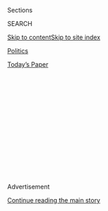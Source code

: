 <div id="app">

<div>

<div>

<div>

<div class="NYTAppHideMasthead css-1q2w90k e1suatyy0">

<div class="section css-ui9rw0 e1suatyy2">

<div class="css-eph4ug er09x8g0">

<div class="css-6n7j50">

</div>

<span class="css-1dv1kvn">Sections</span>

<div class="css-10488qs">

<span class="css-1dv1kvn">SEARCH</span>

</div>

[Skip to content](#site-content)[Skip to site
index](#site-index)

</div>

<div id="masthead-section-label" class="css-1wr3we4 eaxe0e00">

[Politics](https://www.nytimes.com/section/politics)

</div>

<div class="css-10698na e1huz5gh0">

</div>

</div>

<div id="masthead-bar-one" class="section hasLinks css-15hmgas e1csuq9d3">

<div class="css-uqyvli e1csuq9d0">

</div>

<div class="css-1uqjmks e1csuq9d1">

</div>

<div class="css-9e9ivx">

[](https://myaccount.nytimes.com/auth/login?response_type=cookie&client_id=vi)

</div>

<div class="css-1bvtpon e1csuq9d2">

[Today’s
Paper](https://www.nytimes.com/section/todayspaper)

</div>

</div>

</div>

</div>

<div data-aria-hidden="false">

<div id="site-content" data-role="main">

<div>

<div class="css-1aor85t" style="opacity:0.000000001;z-index:-1;visibility:hidden">

<div class="css-1hqnpie">

<div class="css-epjblv">

<span class="css-17xtcya">[Politics](/section/politics)</span><span class="css-x15j1o">|</span><span class="css-fwqvlz">Nominee
Betsy DeVos’s Knowledge of Education Basics Is Open to
Criticism</span>

</div>

<div class="css-k008qs">

<div class="css-1iwv8en">

<span class="css-18z7m18"></span>

<div>

</div>

</div>

<span class="css-1n6z4y">https://nyti.ms/2k1MFWf</span>

<div class="css-1705lsu">

<div class="css-4xjgmj">

<div class="css-4skfbu" data-role="toolbar" data-aria-label="Social Media Share buttons, Save button, and Comments Panel with current comment count" data-testid="share-tools">

  - 
  - 
  - 
  - 
    
    <div class="css-6n7j50">
    
    </div>

  - 

</div>

</div>

</div>

</div>

</div>

</div>

<div class="css-13pd83m">

</div>

<div id="top-wrapper" class="css-1sy8kpn">

<div id="top-slug" class="css-l9onyx">

Advertisement

</div>

[Continue reading the main
story](#after-top)

<div class="ad top-wrapper" style="text-align:center;height:100%;display:block;min-height:250px">

<div id="top" class="place-ad" data-position="top" data-size-key="top">

</div>

</div>

<div id="after-top">

</div>

</div>

<div id="sponsor-wrapper" class="css-1hyfx7x">

<div id="sponsor-slug" class="css-19vbshk">

Supported by

</div>

[Continue reading the main
story](#after-sponsor)

<div id="sponsor" class="ad sponsor-wrapper" style="text-align:center;height:100%;display:block">

</div>

<div id="after-sponsor">

</div>

</div>

<div class="css-1vkm6nb ehdk2mb0">

# Nominee Betsy DeVos’s Knowledge of Education Basics Is Open to Criticism

</div>

<div class="css-79elbk" data-testid="photoviewer-wrapper">

<div class="css-z3e15g" data-testid="photoviewer-wrapper-hidden">

</div>

<div class="css-1a48zt4 ehw59r15" data-testid="photoviewer-children">

![<span class="css-16f3y1r e13ogyst0" data-aria-hidden="true">Betsy
DeVos, President-elect Donald J. Trump’s nominee for education
secretary, at her confirmation hearing on
Tuesday.</span><span class="css-cnj6d5 e1z0qqy90" itemprop="copyrightHolder"><span class="css-1ly73wi e1tej78p0">Credit...</span><span><span>Al
Drago/The New York
Times</span></span></span>](https://static01.nyt.com/images/2017/01/19/us/19devos/19devos-articleInline.jpg?quality=75&auto=webp&disable=upscale)

</div>

</div>

<div class="css-xt80pu e12qa4dv0">

<div class="css-18e8msd">

<div class="css-vp77d3 epjyd6m0">

<div class="css-1baulvz">

By [<span class="css-1baulvz last-byline" itemprop="name">Kate
Zernike</span>](http://www.nytimes.com/by/kate-zernike)

</div>

</div>

  - Jan. 18,
    2017

  - 
    
    <div class="css-4xjgmj">
    
    <div class="css-d8bdto" data-role="toolbar" data-aria-label="Social Media Share buttons, Save button, and Comments Panel with current comment count" data-testid="share-tools">
    
      - 
      - 
      - 
      - 
        
        <div class="css-6n7j50">
        
        </div>
    
      - 
    
    </div>
    
    </div>

</div>

</div>

<div class="section meteredContent css-1r7ky0e" name="articleBody" itemprop="articleBody">

<div class="css-1fanzo5 StoryBodyCompanionColumn">

<div class="css-53u6y8">

WASHINGTON — Until Tuesday, [the fight over Betsy DeVos’s
nomination](https://mobile.nytimes.com/2017/01/12/us/politics/betsy-devos-education.html)
to be secretary of education revolved mostly around her support of
contentious school choice programs.

But her confirmation hearing that night opened her up to new criticism:
that her long battle for school choice, controversial as it has been, is
the sum total of her experience and understanding of education policy.
In questioning by senators, she seemed either unaware or unsupportive of
the longstanding policies and functions of the department she is in line
to lead, from special education rules to the policing of for-profit
universities.

Ms. DeVos admitted that she might have been “confused” when she appeared
not to know that the broad statute that has governed special education
for more than four decades is federal law.

A billionaire investor, education philanthropist and Michigan Republican
activist, Ms. DeVos acknowledged that she has no personal experience
with student loans — the federal government is the largest provider —
and said she would have to “review” the department’s policies that try
to prevent fraud by for-profit colleges.

</div>

</div>

<div class="css-1fanzo5 StoryBodyCompanionColumn">

<div class="css-53u6y8">

She appeared blank on basic education terms. Asked how school
performance should be assessed, she did not know the difference between
growth, which measures how much students have learned over a given
period, and proficiency, which measures how many students reach a
targeted score.

Ms. DeVos even became something of an internet punch line when she
suggested that some school officials should be allowed to carry guns on
the premises to defend against grizzly bears.

But if she was sometimes rattled on the specifics, Ms. DeVos was
unshakable in her belief that education authority should devolve away
from the federal government and toward state and local authorities.
Whether the issue was allowing guns in schools, how to investigate
sexual assault on college campuses, or how to measure learning, her
answer was always that states and what she called “locales” knew best.

Those answers reflected the same instinct that has driven her advocacy
of school choice, primarily vouchers, which take money from public
schools to help families pay tuition at private schools, and charter
schools, which are publicly funded but typically independent of school
district or union rules. As she said bluntly in a 2015 education speech,
“Government really sucks.”

Ms. DeVos’s supporters defended her performance at the hearing, saying
she showed herself to be a champion of innovation against Democrats’
defending the status quo.

</div>

</div>

<div class="css-1fanzo5 StoryBodyCompanionColumn">

<div class="css-53u6y8">

“They tried their best to turn her into Cruella de Vil, but America got
to see the real Betsy DeVos first hand,” said Ed Patru, a spokesman for
a group calling itself Friends of Betsy DeVos. “The country saw an
authentic, compassionate and eminently reasonable education leader who
is committed to empowering parents and putting kids first.”

With a Republican-controlled Senate, Ms. DeVos is still likely to be
confirmed. But her statements on special education could make her
vulnerable; families of children with special needs are a vocal lobby,
one that Republicans do not want to alienate.

The federal Individuals With Disabilities Education Act, or IDEA, has
governed special education in the nation’s public schools since the
mid-1970s. Before the law, states and local school districts had been
excluding or essentially warehousing students with disabilities.

Complaints from states and local school districts have been less about
the law than about the federal government’s failure to pay its promised
share of the costs. But at the hearing, Ms. DeVos questioned the basic
premise that the federal government has a role in ensuring that any
school receiving taxpayer dollars — whether a traditional public school,
a charter or a private school accepting vouchers — comply with the law’s
requirements for students with special needs.

Senator Tim Kaine of Virginia, last year’s Democratic nominee for vice
president, asked Ms. DeVos whether schools that receive tax dollars
should be required to meet the requirements of IDEA.

“I think that is a matter that’s best left to the states,” Ms. DeVos
replied.

Mr. Kaine came back: “So some states might be good to kids with
disabilities, and other states might not be so good, and then what?
People can just move around the country if they don’t like how their
kids are being treated?”

</div>

</div>

<div class="css-1fanzo5 StoryBodyCompanionColumn">

<div class="css-53u6y8">

Ms. DeVos repeated, “I think that is an issue that’s best left to the
states.”

“It’s federal law,” an exasperated Mr. Kaine replied.

Mr. Kaine then asked if all elementary and secondary schools receiving
tax dollars should be required to comply with reporting requirements on
harassment, discipline and bullying.

Ms. DeVos answered, “I would look forward to reviewing that provision.”

Senator Maggie Hassan, Democrat of New Hampshire, pressed Ms. DeVos
about whether she really intended to say that states could ignore the
law.

“Were you unaware that it was federal law?” Ms. Hassan asked.

Ms. DeVos answered, “I may have confused it.”

Ms. Hassan, who has a son with cerebral palsy, expressed concerns about
private schools that accept vouchers on the condition that students
waive legal rights under federal education law.

“Do you think families should have recourse in the courts if schools
don’t meet their needs?” she asked.

“Senator, I assure you that if confirmed I will be very sensitive to the
needs of special needs students,” Ms. DeVos said.

</div>

</div>

<div class="css-1fanzo5 StoryBodyCompanionColumn">

<div class="css-53u6y8">

“It’s not about sensitivity, although that helps,” Ms. Hassan countered.
“It’s about being willing to enforce the law to make sure that my child
and every child has the same access to public education, high-quality
public education.”

In her opening statement, Ms. DeVos spoke of wanting to expand options
for higher education beyond traditional “brick and mortar and ivy.”

Senator Elizabeth Warren, a Massachusetts Democrat, asked Ms. DeVos
whether she would enforce Obama-era education policies intended to
prevent fraud at for-profit colleges — institutions like [Trump
University](https://www.nytimes.com/2016/11/19/us/politics/trump-university.html),
which paid to settle federal class action lawsuits accusing it of using
marketing tactics to enroll students.

“I will review that rule and see that it is actually achieving what the
intentions are,” Ms. DeVos said.

Ms. Warren, in apparent disbelief, responded: “Swindlers and crooks are
out there doing back flips when they hear an answer like this.”

She added, “If confirmed, you will be the cop on the beat, and if you
can’t commit to use the tools already available to you in the Department
of Education, then I don’t see how you can be the secretary of
education.”

</div>

</div>

</div>

<div>

</div>

<div>

</div>

<div>

</div>

<div>

<div id="bottom-wrapper" class="css-1ede5it">

<div id="bottom-slug" class="css-l9onyx">

Advertisement

</div>

[Continue reading the main
story](#after-bottom)

<div id="bottom" class="ad bottom-wrapper" style="text-align:center;height:100%;display:block;min-height:90px">

</div>

<div id="after-bottom">

</div>

</div>

</div>

</div>

</div>

## Site Index

<div>

</div>

## Site Information Navigation

  - [© <span>2020</span> <span>The New York Times
    Company</span>](https://help.nytimes.com/hc/en-us/articles/115014792127-Copyright-notice)

<!-- end list -->

  - [NYTCo](https://www.nytco.com/)
  - [Contact
    Us](https://help.nytimes.com/hc/en-us/articles/115015385887-Contact-Us)
  - [Work with us](https://www.nytco.com/careers/)
  - [Advertise](https://nytmediakit.com/)
  - [T Brand Studio](http://www.tbrandstudio.com/)
  - [Your Ad
    Choices](https://www.nytimes.com/privacy/cookie-policy#how-do-i-manage-trackers)
  - [Privacy](https://www.nytimes.com/privacy)
  - [Terms of
    Service](https://help.nytimes.com/hc/en-us/articles/115014893428-Terms-of-service)
  - [Terms of
    Sale](https://help.nytimes.com/hc/en-us/articles/115014893968-Terms-of-sale)
  - [Site
    Map](https://spiderbites.nytimes.com)
  - [Help](https://help.nytimes.com/hc/en-us)
  - [Subscriptions](https://www.nytimes.com/subscription?campaignId=37WXW)

</div>

</div>

</div>

</div>
